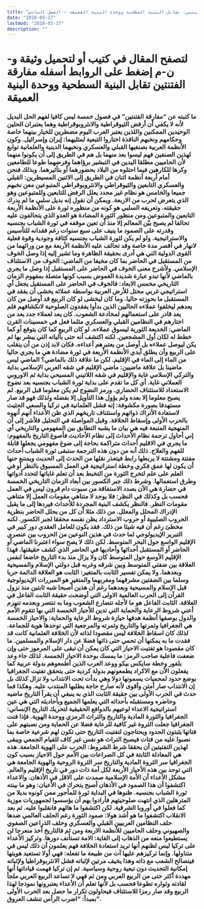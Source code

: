 ```yaml
---
title: "مفارقة الفتنتين، تقابل البنية السطحية ووحدة البنية العميقة – الفصل السادس"
date: "2018-03-17"
lastmod: "2018-03-17"
description: ""
---
```

# **لتصفح المقال في كتيب أو لتحميل وثيقة و-ن-م إضغط على الروابط أسفله** **مفارقة الفتنتين تقابل البنية السطحية ووحدة البنية العميقة**

### ما كتبته عن “مفارقة الفتنتين” في فصول خمسة ليس كافيا لفهم الحل البديل لأنه لا يكفي أن أرفض الثيوقراطية والانثروبوقراطية وهما يعتبران الحلين الوحيدين الممكنين واللذين يعتبر العرب اليوم مضطرين للخيار بينهما خاصة وحكامهم ونخبهم النافذة اختاروا التبعية لمثليهما: إيران وإسرائيل. وكون الأنظمة العربية بصنفيها القبلي والعسكري ونخبهما الدينية والعلمانية توابع لهذين الصنفين فهم ليسوا بعد منهما بل هم في الطريق إلى أن يكونوا منهما لأن الحاميين مطلقا اليدين في التبشير برؤاهما وفرضهما طوعا للطامعين وكرها للكارهين فيما احتلوه من البلاد بحضورهما أو بتأثيرهما. وبذلك فنحن أمام أربعة أنظمة اثنان في الطريق إلى الاثنين المسيطرين: القبلي والعسكري التابعين والثيوقراطي والانثروبوقراطي المتبوعين معن نخبهم جميعا والخامس هو نظام غير محدد يعلل الرفض للتابعين وللمتبوعين وهو الذي يتعرض لحرب من الاربعة. ويمكن أن نقول إنه بديل سلبي ما لم يدرك حقيقته. وتعريفه السلبي هو كونه من منظوره ثورة على الأنظمة الأربعة التابعين والمتبوعين ومن منظور الثورة المضادة هو العدو الذي يتحالفون عليه تحالفا لم يصبح بيّن المعالم إلا منذ أن تعين موقفه في ثورة الشباب بجنسيه وقدرته على الصمود ما ينيف على سبع سنوات رغم فقدانه للتأسيس والاستراتيجية. ولو لم يكن لثورة الشباب بجنسيه كثافة وجودية وقوة فعلية لانهار في أقصر مدة خاصة وقد تحالف عليه الأنظمة الأربعة مع من ورائهما من القوى الدولية التي هي أدرى بحقيقة الظاهرة وما تشير إليه إذا وصل الخوف من المستقبل في الحاضر بما كان مخيفا من الماضي: الخوف من الاستئناف الإسلامي. ولأشرح معنى الخوف في الحاضر على المستقبل إذا وصل ما يجري بالماضي لأنها تبدو عبارة شديدة الغموض بسبب كونها متصلة بمفهوم الزمان التاريخي مخمس الابعاد: فالخوف في الحاضر على المستقبل يجعل أي استراتيجي غربي محتل للأرض العربية بواسطة عملائه يخشى أن يفقد في المستقبل ما بحوزته حاليا. وما كان ليخشى لو كان الربيع قد أوصل من كان يعدهم ليخلفوا عملاءه الحاليين الذين بدأوا يفقدون الصلوحية لانكشافهم فلم يعد قادر على استعمالهم لمخادعة الشعوب. كان يعد لعملاء جدد بعد من اختارهم في النظامين القبلي والعسكري مثلما فعل في خمسينات القرن الماضي: الخديعة الثورية ليسوق عملاءه. لو كان الربيع كما كان يتوقع أو كما خطط له لكان أول المشجعين. لكنه اكتشف أنه حتى بآلياته التي يبشر بها لم يكن ليوصل عملاءه بل أوصل من يعتبرهم أعداءه. فكان لابد إذن من أن ينقلب على الربيع وأن يطلق أيدي الأنظمة الأربعة في ثورة مضادة هي ما يجري حاليا من الماء إلى الماء في الإقليم. لكن ما علاقة ذلك بالماضي؟ الماضي ليس ماضينا بل علاقة ماضيين: ماضي الإقليم في شقه العربي الإسلامي بداية والتركي الإسلامي غاية والإقليم في شقه اللاتيني المسيحي بداية ثم الاوروبي العملاني غاية. أي كل ما تقدم على بداية ثورة الشباب بجنسيه بعد نضوج الاستعداد للاستئناف الحضاري. ورمز النضوج لم يكن معلوما قبل الربيع. لم يصبح معلوما إلا بعده ولم يؤول هذا التأويل إلا بفضله ولذلك فهو قد صار مستهدفا بصورة مكشوفة: إنه فشل العلمانية في تركيا والسعي الحثيث لاستعادة الأتراك ذواتهم واستئناف تاريخهم الذي ظن الأعداء أنهم أنهوه بالحرب الأولى وإسقاط الخلافة. وقبل المواصلة في التحليل فلأشر إلى أن المنهجية المتبعة فيه هي بيان ما يشبه التطابق بين المفهومي والتاريخي أي إني أحاول ترجمة نظام الأحداث إلى نظام الأحاديث فأصوغ التاريخ بالمفهوم: ما يجري في الاقليم أحداث متراكمة بحاجة إلى صوغ مفهومي يجعلها قابلة للفهم والعلاج. ذلك أنه من دون هذه الترجمة ستبقى ثورة الشباب أحداث مفتتة ومشتتة لا يربطها رابط فيتعذر نقلها من الحدث إلى الحديث ويمتنع حنها أن يكون لها عمق فكري وخطة استراتيجية في العمل المسبوق بالنظر أو في العلم على علم لتخرج الثورة من التخبط بعد أن تعلم غاياتها لتحدد أدواتها وطرق استعمالها. وشرط ذلك جبر الكسور بين أبعاد الزمان التاريخي الخمسة في حضارة هي الآن بصدد الاستفاقة من سبوت دام قرون ليس في العمل فحسب بل وكذلك في النظر: فلا يوحد لا متناهي مقومات العمل إلا متناهي مقومات النظر. فالنظر يكشف البنية المجردة للأحداث فيردها إلى ما يقبل الإدراك المحلل والمعلل. من ذلك مثلا أن كل من يحلل الحاضر بنظرية الحروب الصليبية أو حروب الاسترداد يظن نفسه محققا لجبر الكسور. لكنه مخطئ رغم أن فيه شيئا من ذلك. فقد يكون للعامل العقدي دور كبير في التبرير الإيديولوجي لما حدث في هذين النوعين من الحروب بين عنصري الإقليم الواسع حول البحر المتوسط. لكن ذلك لا يصح سواء اعتبرنا الماضي أو الحاضر أو المستقبل أحداثها وأحاديها في الحاضر الذي كشف حقيقتها. فهذا الإقليم الأوسع حول المتوسط كان ولا يزال منذ بدء التاريخ خاضعا لنفس العلاقة بين ضفتي المتوسط وبين شرقه وغربه قبل دولتي الإسلام والمسيحية وبعدهما. ولا يمكن تفسير الثابت بالمتغير: الثابت هو العلاقة الدائمة حربا وسلما بين الضفتين مشرقهما ومغربهما والمتغير هو المبررات الإيديولوجية قبل الإسلام والمسيحية وبعدهما رغم أن هذين أصبحا شبه ثابتين منذ نزول القرآن إلى الحرب العالمية الاولى التي أوضحت حقيقة الثابت الفاعل في العلاقة. الثابت الفاعل هو ما لأجله تتصارع الشعوب وما به تنتصر وبعدمه تنهزم أعني شروط الرعاية والحماية التي تدين للأحياز الخمسة التي بها تتقوم الأمم والدول بوصفها أنظمة هدفها حيازة شروط الرعاية والحماية: والاحياز الخمسة هي الجغرافيا وثمرتها والتاريخ وثمرته والمرجعية التي توحدها هوية للجماعة. لذلك كان اسقاط الخلافة ليس مقصودا لذاته لأن الخلافة العثمانية كانت قد فقدت ما به يمكنها أن تحمي حتى ذاتها فضلا عن دار الإسلام والمسلمين. ما كان مقصودا هو تفتيت الاحياز التي كان يمكن أن تبقى على المرموز حتى وإن ضعفت فاعلية صاحب الرمز: ما يمسك بوحدة الاحياز الخمسة. لذلك جاء وعد بلفور وخطة سايكس بيكو ووعد العرب الذين أطمعوهم بدولة عربية كما يفعلون الآن مع الاكراد يطمعونهم بدولة كردية حتى يتحقق تفتيت الجغرافيا بوضع حدود لمحميات يسمونها دولا وهي بدأت تحت الانتداب ولا تزال كذلك بل إن الانتداب صار أمتن وأقوى لأنه صارح حاجة يطلبها المنتدب عليه. وهكذا فما حدث في الحرب الأولى بين حقيقة الثابت الذي به ينبغي أن يقرآ التاريخ ماضيه وحاضره ومستقبله بأحداثه التي يعلمها الجميع وبأحاديثه التي هي عين استراتيجية الاعداء لوعيهم بالدوافع الحقيقية لتحريك التاريخ الإنساني: الجغرافيا والثورة المادية والتاريخ والتراث الرمزي ووحدة الهوية. فإذا فتت الجغرافيا جعلت الثروة غير كافية للرعاية فضلا عن الحماية ومن نصبتهم على فتاتها يثبتون الحدود ويحتاجون لتفتيت التاريخ حتى تكون لهم شرعية خاصة بما نصبوا عليه من فتات فيصبح التراث هو نفس غير كاف للقيام الجمعي ويبقى لهذين التفتيتين أن يحققا شرط الشروط: الحرب على الهوية الجامعة. هذه هي المعادلة الثابتة في كل الصراعات بين الأمم حول الاحياز بسبب كون الجغرافيا سر الثروة المادية والتاريخ سر الثروة الروحية والهوية الجامعة هي التي توحد بين هذه الأحياز الأربعة لكل أمة ذات دور في تاريخ الإقليم والعالم. مشكل الأعداء أن الأمة الإسلامية صمدت على الاقل في الأذهان. والاعداء اكتشفوا أن هذا الصمود في الأذهان أصبح يتحرك في الأعيان: وهو ما بينته ثورة الشباب بجنسيه. ظنوها في البداية ثورة للمأجور ممن كونوه بديلا من المترهلين الذي انتهت صلوحيتهم فأرادوا بهم أن يؤسسوا لجمهوريات موزية كما فعلوا في أوروبا الشرقية. لكن اكتشفوا ما هالهم فانقلبوا عليه. ثم بعد الانقلاب اكتشفوا ما هو أشد هولا: صمود الثورة رغم الحلف العالمي ضدها حلف النظامين العربيين القبلي والعسكري وحلف الذراعين الصفوي والصهيوني وحلف الحاميين للأنظمة الاربعة ومن ثم فالتاريخ أخذ منعرجا لن يستطيعوا منعه من الذهاب إلى الغاية: الامة تستأنف دورها. وتركيز الأعداء على تركيا ليس لظنهم أنها تريد استعادة الخلافة فهم يعلمون أن ذلك ليس في متناولها. وإنما تركيزهم عليها آت من طبيعة ما تفعله: فهي أولا تستعيد هويتها فيتصالح الشعب مع ذاته وهذا يخيف مرتين لإثباته فشل الانثربوقراطيا ولإثباته إمكانية التحديث دون تبعية روحية وسياسية. ثم إن تركيا فهمت قياداتها أنها مهددة أكثر حتى من الربيع العربي ومن ثم فهي لا تساعد الربيع العربي ملجأ لقادته وثواره تطوعا فحسب بل لأنها تعلم أن الأعداء يعتبرونها نموذجا لهذا الربيع وقد صار رمزا للاستئناف فيحاولون تكرار ما حصل بعد الحرب الأولى بمبدأ: “اضرب الرأس تنشف العروق”.

###